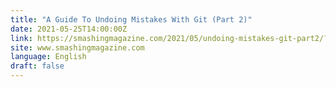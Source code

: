 ```yaml
---
title: "A Guide To Undoing Mistakes With Git (Part 2)"
date: 2021-05-25T14:00:00Z
link: https://smashingmagazine.com/2021/05/undoing-mistakes-git-part2/?utm_medium=RSS&utm_source=news.12bit.vn
site: www.smashingmagazine.com
language: English
draft: false
---
```

